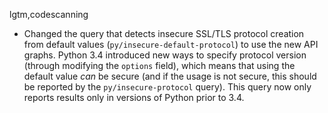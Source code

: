 lgtm,codescanning
* Changed the query that detects insecure SSL/TLS protocol creation from default values (`py/insecure-default-protocol`) to use the new API graphs. Python 3.4 introduced new ways to specify protocol version (through modifying the `options` field), which means that using the default value _can_ be secure (and if the usage is not secure, this should be reported by the `py/insecure-protocol` query). This query now only reports results only in versions of Python prior to 3.4.

